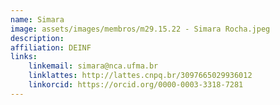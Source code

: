 ```yaml
---
name: Simara
image: assets/images/membros/m29.15.22 - Simara Rocha.jpeg
description: 
affiliation: DEINF
links:
	linkemail: simara@nca.ufma.br
	linklattes: http://lattes.cnpq.br/3097665029936012
	linkorcid: https://orcid.org/0000-0003-3318-7281
---
```


